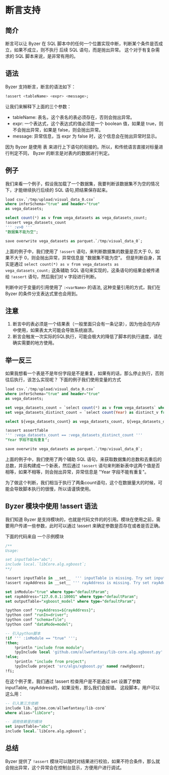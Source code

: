 # 断言支持

## 简介

断言可以让 Byzer 在 SQL 脚本中的任何一个位置实现中断，判断某个条件是否成立，如果不成立，则不执行 后续 SQL 语句，而是抛出异常。
这个对于有复杂需求的 SQL 脚本来说，是非常有用的。

## 语法

Byzer 支持断言，断言的语法如下：

```sql
!assert <tableName> <expr> <message>;
```
让我们来解释下上面的三个参数：

- tableName: 表名，这个表名的表必须存在，否则会抛出异常。
- expr: 一个表达式，这个表达式的值必须是一个 boolean 值，如果是 true，则不会抛出异常，如果是 false，则会抛出异常。
- message: 异常信息，当 expr 为 false 时，这个信息会在抛出异常时显示。

因为 Byzer 是使用 表 来进行上下语句的衔接的。所以，和传统语言直接对标量进行判定不同， Byzer 的断言是对表内的数据进行判定。

## 例子

我们来看一个例子，假设我加载了一个数据集，我要判断该数据集不为空的情况下，才能继续执行后续的 SQL 语句,把结果保存起来。


```sql
load csv.`/tmp/upload/visual_data_0.csv` 
where inferSchema="true" and header="true"
as vega_datasets;

select count(*) as v from vega_datasets as vega_datasets_count;
!assert vega_datasets_count 
''' :v>0 ''' 
"数据集不能为空";

save overwrite vega_datasets as parquet.`/tmp/visual_data_0`;
```

上面的例子中，我们使用了 `!assert` 语句，来判断数据集的数量是否大于 0，如果不大于 0，则会抛出异常，异常信息是 "数据集不能为空"。
但是判断自身，其实是通过 `select count(*) as v from vega_datasets as vega_datasets_count;` 这条辅助 SQL 语句来实现的，这条语句的结果会被传递给 `!assert` 语句，然后我们对 v 字段进行判断。

判断中对于变量的引用使用了 `:<varName>` 的语法, 这种变量引用的方式，我们在 Byzer 的条件分支表达式里也会用到。

## 注意

1. 断言中的表必须是一个结果表（一般里面只会有一条记录），因为他会在内存中使用，如果表太大可能会导致系统崩溃。
2. 断言会触发一次实际的SQL执行，可能会极大的降低了脚本的执行速度，请在确实需要的地方使用。

## 举一反三

如果我想看一个表是不是年份字段是不是重复，如果有的话，那么停止执行，否则往后执行，该怎么实现呢？
下面的例子我们使用变量的方式

```sql
load csv.`/tmp/upload/visual_data_0.csv` 
where inferSchema="true" and header="true"
as vega_datasets;

set vega_datasets_count = `select count(*) as v from vega_datasets` where type="sql" ;
set vega_datasets_distinct_count = `select count(Year) as distinct_v from vega_datasets group by Year` where type="sql" ;

select ${vega_datasets_count} as vega_datasets_count, ${vega_datasets_distinct_count} as vega_datasets_distinct_count as assertTable;

!assert assertTable 
''' :vega_datasets_count == :vega_datasets_distinct_count ''' 
"Year 字段不能有重复";

save overwrite vega_datasets as parquet.`/tmp/visual_data_0`;
```

上面的例子中，我们使用了两个辅助 SQL 语句，来获取数据集的总数和去重后的总数，并且构建成一个新表，然后通过 `!assert` 语句来判断新表中这两个值是否相等，如果不相等，则会抛出异常，异常信息是 "Year 字段不能有重复"。

为了做这个判断，我们相当于执行了两条count语句，这个在数据量大的时候，可能会导致脚本执行的很慢，所以请谨慎使用。

## Byzer 模块中使用 !assert 语法

我们知道 Byzer 是支持模块的，也就是代码文件的的引用。模块在使用之前，需要用户传递一些参数，此时可以通过 !assert 来确定参数是否存在或者是否正确。

下面的代码来自 一个示例模块

```sql
/**
Usage:

set inputTable="abc";
include local.`libCore.alg.xgboost`;
**/

!assert inputTable in __set__  ''' inputTable is missing. Try set inputTable="" ''';
!assert rayAddress in __set__ ''' rayAddress is missing. Try set rayAddress="127.0.0.1:10001" ''';

set inModule="true" where type="defaultParam";
set rayAddress="127.0.0.1:10001" where type="defaultParam";
set outputTable="xgboost_model" where type="defaultParam";

!python conf "rayAddress=${rayAddress}";
!python conf "runIn=driver";
!python conf "schema=file";
!python conf "dataMode=model";

-- 引入python脚本
!if ''' :inModule == "true" ''';
!then;
    !println "include from module";
    !pyInclude local 'github.com/allwefantasy/lib-core.alg.xgboost.py' named rawXgboost;
!else;
    !println "include from project";
    !pyInclude project 'src/algs/xgboost.py' named rawXgboost;
!fi;  
```

在这个例子里，我们通过 !assert 检查用户是不是通过 set 设置了参数 inputTable, rayAddress的，如果没有，那么我们会报错。 这段脚本，用户可以这么用：

```sql
-- 引入第三方依赖
include lib.`gitee.com/allwefantasy/lib-core`
where alias="libCore";

-- 调用依赖里的模块
set inputTable="abc";
include local.`libCore.alg.xgboost`;
```

## 总结

Byzer 提供了 `!assert` 模块可以随时对结果进行校验，如果不符合条件，那么就会抛出异常，这个异常会在控制台显示，方便用户进行调试。



